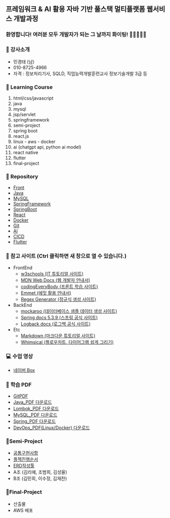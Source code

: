 ## 프레임워크 & AI 활용 자바 기반 풀스택 멀티플랫폼 웹서비스 개발과정

### 환영합니다! 여러분 모두 개발자가 되는 그 날까지 화이팅! 🏃🏃‍♂️🏃‍♀️

### 🎅 강사소개
- 민경태 (남)
- 010-8725-4966
- 자격 : 정보처리기사, SQLD, 직업능력개발훈련교사 정보기술개발 3급 등

### 🎁 Learning Course
1. html/css/javascript
2. java
3. mysql
4. jsp/servlet
5. springframework
6. semi-project
7. spring boot
8. react.js
9. linux - aws - docker
10. ai (chatgpt api, python ai model)
11. react native
12. flutter
13. final-project

### 🏫 Repository
- [Front](https://github.com/20241010-GreenIT/Front)
- [Java](https://github.com/20241010-GreenIT/Java)
- [MySQL](https://github.com/20241010-GreenIT/MySQL)
- [SpringFramework](https://github.com/20241010-GreenIT/SpringFramework)
- [SpringBoot](https://github.com/20241010-GreenIT/SpringBoot)
- [React](https://github.com/20241010-GreenIT/React)
- [Docker](https://github.com/20241010-GreenIT/Docker)
- [Git](https://github.com/20241010-GreenIT/Git)
- [AI](https://github.com/20241010-GreenIT/AI)
- [CICD](https://github.com/20241010-GreenIT/CICD)
- [Flutter](https://github.com/20241010-GreenIT/Flutter)

### 💬 참고 사이트 (Ctrl 클릭하면 새 창으로 열 수 있습니다.)
<ul type="disc">
  <li>FrontEnd
    <ul>
      <li><a href="https://www.w3schools.com/">w3schools (IT 튜토리얼 사이트)</a></li>
      <li><a href="https://developer.mozilla.org/ko/">MDN Web Docs (웹 개발자 안내서)</a></li>
      <li><a href="https://codingeverybody.kr/">codingEveryBody (프론트 학습 사이트)</a></li>
      <li><a href="https://docs.emmet.io/abbreviations/syntax/">Emmet (에밋 활용 안내서)</a></li>
      <li><a href="https://regex-generator.olafneumann.org/">Regex Generator (정규식 생성 사이트)</a></li>
    </ul>
  </li>
  <li>BackEnd
    <ul>
      <li><a href="https://mockaroo.com/">mockaroo (데이터베이스 샘플 데이터 생성 사이트)</a></li>
      <li><a href="https://docs.spring.io/spring-framework/docs/5.3.39/reference/html/">Spring docs 5.3.9 (스프링 공식 사이트)</a></li>
      <li><a href="https://logback.qos.ch/manual/index.html">Logback docs (로그백 공식 사이트)</a></li>
    </ul>
  </li>
  <li>Etc
    <ul>
      <li><a href="https://www.markdowntutorial.com/kr/">Markdown (마크다운 튜토리얼 사이트)</a></li>
      <li><a href="https://whimsical.com/">Whimsical (플로우차트, 다이어그램 쉽게 그리기)</a></li>
    </ul>
  </li>
</ul>

### 💻 수업 영상
- [네이버 Box](http://naver.me/xa5pOFZz)

### 🧷 학습 PDF
- [GitPDF]()
- [Java_PDF 다운로드](https://github.com/20241010-GreenIT/pdf/blob/main/Java_PDF.zip)
- [Lombok_PDF 다운로드](https://github.com/20241010-GreenIT/pdf/blob/main/Lombok_PDF.pdf)
- [MySQL_PDF 다운로드](https://github.com/20241010-GreenIT/pdf/blob/main/MySQL_PDF.zip)
- [Spring_PDF 다운로드](https://github.com/20241010-GreenIT/pdf/blob/main/Spring_PDF.zip)
- [DevOps_PDF(Linux/Docker) 다운로드](https://github.com/20241010-GreenIT/pdf/blob/main/DevOps_PDF.zip)

### 🤝Semi-Project
- [공통구현사항](http://naver.me/5FmSXxip)
- [플젝진행순서](http://naver.me/xWTn3LAJ)
- [ERD작성툴](https://www.erdcloud.com/)
- A조 (김리예, 조범희, 김성율)
- B조 (김민희, 이수정, 김재찬)

### 🤝Final-Project
- 산출물
- AWS 배포
